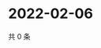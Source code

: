 # 2022-02-06

共 0 条

<!-- BEGIN WEIBO -->
<!-- 最后更新时间 Sun Feb 06 2022 18:11:29 GMT+0800 (China Standard Time) -->

<!-- END WEIBO -->
